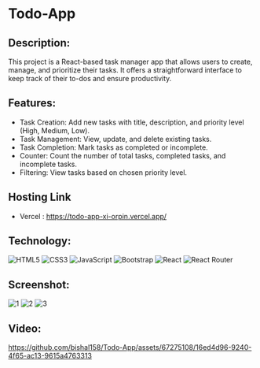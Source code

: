 # Todo-App
## Description: 
This project is a React-based task manager app that allows users to create, manage, and prioritize their tasks. It offers a straightforward interface to keep track of their to-dos and ensure productivity.
## Features:
- Task Creation: Add new tasks with title, description, and priority level (High, Medium, Low).
- Task Management: View, update, and delete existing tasks.
- Task Completion: Mark tasks as completed or incomplete.
- Counter: Count the number of total tasks, completed tasks, and incomplete tasks.
- Filtering: View tasks based on chosen priority level.

## Hosting Link
- Vercel : https://todo-app-xi-orpin.vercel.app/

## Technology: 
![HTML5](https://img.shields.io/badge/html5-%23E34F26.svg?style=flat-square&logo=html5&logoColor=white) ![CSS3](https://img.shields.io/badge/css3-%231572B6.svg?style=flat-square&logo=css3&logoColor=white) ![JavaScript](https://img.shields.io/badge/javascript-%23323330.svg?style=flat-square&logo=javascript&logoColor=%23F7DF1E) ![Bootstrap](https://img.shields.io/badge/bootstrap-%238511FA.svg?style=flat-square&logo=bootstrap&logoColor=white) ![React](https://img.shields.io/badge/react-%2320232a.svg?style=flat-square&logo=react&logoColor=%2361DAFB) ![React Router](https://img.shields.io/badge/React_Router-CA4245?style=flat-square&logo=react-router&logoColor=white) 

## Screenshot:
![1](https://github.com/bishal158/Todo-App/assets/67275108/36ab7cb0-782e-4054-a26c-778a96f323b4)
![2](https://github.com/bishal158/Todo-App/assets/67275108/29506e54-4129-4405-af02-c3fe4bf82a23)
![3](https://github.com/bishal158/Todo-App/assets/67275108/9ea4ad03-c000-4e71-a896-1bb72e929858)

## Video:
https://github.com/bishal158/Todo-App/assets/67275108/16ed4d96-9240-4f65-ac13-9615a4763313

